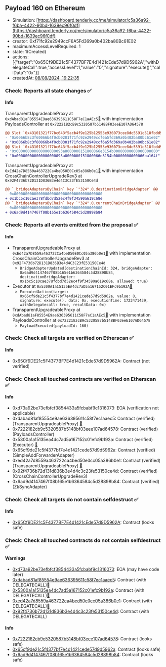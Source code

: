 ## Payload 160 on Ethereum

- Simulation: [https://dashboard.tenderly.co/me/simulator/c5a36a92-f6ba-4422-90bd-1639ec96f0df](https://dashboard.tenderly.co/me/simulator/c5a36a92-f6ba-4422-90bd-1639ec96f0df)
- creator: 0xf71fc92e2949ccF6A5Fd369a0b402ba80Bc61E02
- maximumAccessLevelRequired: 1
- state: 1(Created)
- actions: [{"target":"0x65Cf9DE21c5F4377BF7E4d1421cEde57d9D5962A","withDelegateCall":true,"accessLevel":1,"value":"0","signature":"execute()","callData":"0x"}]
- createdAt: [08/08/2024, 16:22:35](https://etherscan.io/tx/0xa9b7f1d6cfd50f71fd5bc3a16a2eb8c53b0e7e01e61e36122ab4dfbe5ae8037b)

### Check: Reports all state changes :white_check_mark:

#### Info


TransparentUpgradeableProxy at `0xdAbad81aF85554E9ae636395611C58F7eC1aAEc5`[:ghost:](https://github.com/bgd-labs/aave-address-book "GovernanceV3Ethereum.PAYLOADS_CONTROLLER") with implementation PayloadsController at `0x7222182cB9c5320587b5148BF03eeE107AD64578`
```diff
@@ Slot `0x43101321f77bc643f5acb4f9e125b12553e936073cee8dc5591c518fbdd9b31b` @@
- "0x0066b8c3f60066b4f0cb0201f71fc92e2949ccf6a5fd369a0b402ba80bc61e02"
+ "0x0066b8c3f60066b4f0cb0301f71fc92e2949ccf6a5fd369a0b402ba80bc61e02"
@@ Slot `0x43101321f77bc643f5acb4f9e125b12553e936073cee8dc5591c518fbdd9b31c` @@
- "0x000000000000000000093a8000000151800066e3154b00000000000000000000"
+ "0x000000000000000000093a8000000151800066e3154b00000000000066ba164f"
```

TransparentUpgradeableProxy at `0xEd42a7D8559a463722Ca4beD50E0Cc05a386b0e1`[:ghost:](https://github.com/bgd-labs/aave-address-book "GovernanceV3Ethereum.CROSS_CHAIN_CONTROLLER") with implementation CrossChainControllerUpgradeRev3 at `0x92F4736b72D131D836B3e4d4C3C23fE53150Ce4d`
```diff
@@ `_bridgeAdaptersByChain` key `"324".0.destinationBridgeAdapter` @@
- 0x0000000000000000000000000000000000000000
+ 0x1bc5c10cae378fdbd7d52ec4f9f34590a619c68e
@@ `_bridgeAdaptersByChain` key `"324".0.currentChainBridgeAdapter` @@
- 0x0000000000000000000000000000000000000000
+ 0x6ad9d4147467f08b165e1b6364584c5d28898b84
```


### Check: Reports all events emitted from the proposal :white_check_mark:

#### Info

- TransparentUpgradeableProxy at `0xEd42a7D8559a463722Ca4beD50E0Cc05a386b0e1`[:ghost:](https://github.com/bgd-labs/aave-address-book "GovernanceV3Ethereum.CROSS_CHAIN_CONTROLLER") with implementation CrossChainControllerUpgradeRev3 at `0x92F4736b72D131D836B3e4d4C3C23fE53150Ce4d`
  - `BridgeAdapterUpdated(destinationChainId: 324, bridgeAdapter: 0x6ad9d4147467f08b165e1b6364584c5d28898b84, destinationBridgeAdapter: 0x1bc5c10cae378fdbd7d52ec4f9f34590a619c68e, allowed: true)`
- Executor at `0x5300A1a15135EA4dc7aD5a167152C01EFc9b192A`[:ghost:](https://github.com/bgd-labs/aave-address-book "AaveV2Ethereum.POOL_ADMIN, AaveV2EthereumAMM.POOL_ADMIN, AaveV3Ethereum.ACL_ADMIN, AaveV3EthereumLido.ACL_ADMIN, GovernanceV3Ethereum.EXECUTOR_LVL_1")
  - `ExecutedAction(target: 0x65cf9de21c5f4377bf7e4d1421cede57d9d5962a, value: 0, signature: execute(), data: 0x, executionTime: 1723471439, withDelegatecall: true, resultData: 0x)`
- TransparentUpgradeableProxy at `0xdAbad81aF85554E9ae636395611C58F7eC1aAEc5`[:ghost:](https://github.com/bgd-labs/aave-address-book "GovernanceV3Ethereum.PAYLOADS_CONTROLLER") with implementation PayloadsController at `0x7222182cB9c5320587b5148BF03eeE107AD64578`
  - `PayloadExecuted(payloadId: 160)`

### Check: Check all targets are verified on Etherscan :white_check_mark:

#### Info

- 0x65Cf9DE21c5F4377BF7E4d1421cEde57d9D5962A: Contract (not verified) 

### Check: Check all touched contracts are verified on Etherscan :white_check_mark:

#### Info

- 0xd73a92be73efbfcf3854433a5fcbabf9c1316073: EOA (verification not applicable)
- 0xdabad81af85554e9ae636395611c58f7ec1aaec5: Contract (verified) (TransparentUpgradeableProxy) [:ghost:](https://github.com/bgd-labs/aave-address-book "GovernanceV3Ethereum.PAYLOADS_CONTROLLER")
- 0x7222182cb9c5320587b5148bf03eee107ad64578: Contract (verified) (PayloadsController) 
- 0x5300a1a15135ea4dc7ad5a167152c01efc9b192a: Contract (verified) (Executor) [:ghost:](https://github.com/bgd-labs/aave-address-book "AaveV2Ethereum.POOL_ADMIN, AaveV2EthereumAMM.POOL_ADMIN, AaveV3Ethereum.ACL_ADMIN, AaveV3EthereumLido.ACL_ADMIN, GovernanceV3Ethereum.EXECUTOR_LVL_1")
- 0x65cf9de21c5f4377bf7e4d1421cede57d9d5962a: Contract (verified) (SimpleAddForwarderAdapter) 
- 0xed42a7d8559a463722ca4bed50e0cc05a386b0e1: Contract (verified) (TransparentUpgradeableProxy) [:ghost:](https://github.com/bgd-labs/aave-address-book "GovernanceV3Ethereum.CROSS_CHAIN_CONTROLLER")
- 0x92f4736b72d131d836b3e4d4c3c23fe53150ce4d: Contract (verified) (CrossChainControllerUpgradeRev3) 
- 0x6ad9d4147467f08b165e1b6364584c5d28898b84: Contract (verified) (ZkSyncAdapter) 

### Check: Check all targets do not contain selfdestruct :white_check_mark:

#### Info

- [0x65Cf9DE21c5F4377BF7E4d1421cEde57d9D5962A](https://etherscan.io/address/0x65Cf9DE21c5F4377BF7E4d1421cEde57d9D5962A): Contract (looks safe)

### Check: Check all touched contracts do not contain selfdestruct :white_check_mark:

#### Warnings

- [0xd73a92be73efbfcf3854433a5fcbabf9c1316073](https://etherscan.io/address/0xd73a92be73efbfcf3854433a5fcbabf9c1316073): EOA (may have code later)
- [0xdabad81af85554e9ae636395611c58f7ec1aaec5](https://etherscan.io/address/0xdabad81af85554e9ae636395611c58f7ec1aaec5): Contract (with DELEGATECALL)[:ghost:](https://github.com/bgd-labs/aave-address-book "GovernanceV3Ethereum.PAYLOADS_CONTROLLER")
- [0x5300a1a15135ea4dc7ad5a167152c01efc9b192a](https://etherscan.io/address/0x5300a1a15135ea4dc7ad5a167152c01efc9b192a): Contract (with DELEGATECALL)[:ghost:](https://github.com/bgd-labs/aave-address-book "AaveV2Ethereum.POOL_ADMIN, AaveV2EthereumAMM.POOL_ADMIN, AaveV3Ethereum.ACL_ADMIN, AaveV3EthereumLido.ACL_ADMIN, GovernanceV3Ethereum.EXECUTOR_LVL_1")
- [0xed42a7d8559a463722ca4bed50e0cc05a386b0e1](https://etherscan.io/address/0xed42a7d8559a463722ca4bed50e0cc05a386b0e1): Contract (with DELEGATECALL)[:ghost:](https://github.com/bgd-labs/aave-address-book "GovernanceV3Ethereum.CROSS_CHAIN_CONTROLLER")
- [0x92f4736b72d131d836b3e4d4c3c23fe53150ce4d](https://etherscan.io/address/0x92f4736b72d131d836b3e4d4c3c23fe53150ce4d): Contract (with DELEGATECALL)

#### Info

- [0x7222182cb9c5320587b5148bf03eee107ad64578](https://etherscan.io/address/0x7222182cb9c5320587b5148bf03eee107ad64578): Contract (looks safe)
- [0x65cf9de21c5f4377bf7e4d1421cede57d9d5962a](https://etherscan.io/address/0x65cf9de21c5f4377bf7e4d1421cede57d9d5962a): Contract (looks safe)
- [0x6ad9d4147467f08b165e1b6364584c5d28898b84](https://etherscan.io/address/0x6ad9d4147467f08b165e1b6364584c5d28898b84): Contract (looks safe)

